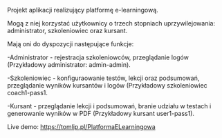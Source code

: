 Projekt aplikacji realizujący platformę e-learningową.

Mogą z niej korzystać użytkownicy o trzech stopniach uprzywilejowania: administrator, szkoleniowiec oraz kursant.

Mają oni do dyspozycji następujące funkcje:

-Administrator - rejestracja szkoleniowców, przeglądanie logów (Przykładowy administrator: admin-admin).

-Szkoleniowiec - konfiguraowanie testów, lekcji oraz podsumowań, przeglądanie wyników kursantów i logów (Przykładowy szkoleniowiec coach1-pass1.

-Kursant - przeglądanie lekcji i podsumowań, branie udziału w testach i generowanie wyników w PDF (Przykładowy kursant user1-pass1).

Live demo: https://tomlip.pl/PlatformaELearningowa
